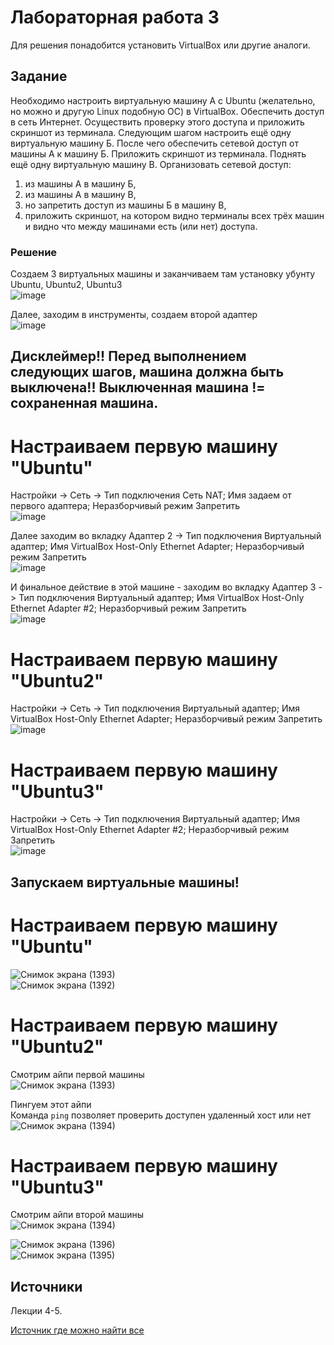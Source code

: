 # Лабораторная работа 3

Для решения понадобится установить VirtualBox или другие аналоги.

## Задание

Необходимо настроить виртуальную машину А с Ubuntu (желательно, но можно и другую Linux подобную ОС) в VirtualBox.
Обеспечить доступ в сеть Интернет. Осуществить проверку этого доступа и приложить скриншот из терминала.
Следующим шагом настроить ещё одну виртуальную машину Б.
После чего обеспечить сетевой доступ от машины А к машину Б. Приложить скриншот из терминала.
Поднять ещё одну виртуальную машину В. Организовать сетевой доступ:

1. из машины А в машину Б,
2. из машины А в машину В,
3. но запретить доступ из машины Б в машину В,
4. приложить скриншот, на котором видно терминалы всех трёх машин и видно что между машинами есть (или нет) доступа.

### Решение

Создаем 3 виртуальных машины и заканчиваем там установку убунту  
Ubuntu, Ubuntu2, Ubuntu3  
![image](https://github.com/user-attachments/assets/6ec0b62e-2a1e-4aa6-93d5-d7b02f6590b7)  

Далее, заходим в инструменты, создаем второй адаптер  
![image](https://github.com/user-attachments/assets/36bd00f1-58b6-49c9-a616-a0c36902172e)  

## Дисклеймер!! Перед выполнением следующих шагов, машина должна быть выключена!! Выключенная машина != сохраненная машина.  

# Настраиваем первую машину "Ubuntu"  
Настройки -> Сеть -> Тип подключения Сеть NAT; Имя задаем от первого адаптера; Неразборчивый режим Запретить  
![image](https://github.com/user-attachments/assets/e1681dad-5d20-4d5a-92c9-c20d16b1e25f)  

Далее заходим во вкладку Адаптер 2 -> Тип подключения Виртуальный адаптер; Имя VirtualBox Host-Only Ethernet Adapter; Неразборчивый режим Запретить  
![image](https://github.com/user-attachments/assets/e636894f-8bc0-41ae-a8df-40be0522cd0e)  

И финальное действие в этой машине - заходим во вкладку Адаптер 3 -> Тип подключения Виртуальный адаптер; Имя VirtualBox Host-Only Ethernet Adapter #2; Неразборчивый режим Запретить  
![image](https://github.com/user-attachments/assets/e934c16e-e30e-4615-9a3e-abcc4724f31a)  


# Настраиваем первую машину "Ubuntu2"  
Настройки -> Сеть -> Тип подключения Виртуальный адаптер; Имя VirtualBox Host-Only Ethernet Adapter; Неразборчивый режим Запретить  
![image](https://github.com/user-attachments/assets/a4dfe7f8-a3e6-4f08-aa26-7c1539ea50ea)  

# Настраиваем первую машину "Ubuntu3"  
Настройки -> Сеть -> Тип подключения Виртуальный адаптер; Имя VirtualBox Host-Only Ethernet Adapter #2; Неразборчивый режим Запретить  
![image](https://github.com/user-attachments/assets/fdf7e69d-5535-4b0e-b72f-993b7497ce3d)  

## Запускаем виртуальные машины!  
# Настраиваем первую машину "Ubuntu"  
![Снимок экрана (1393)](https://github.com/user-attachments/assets/a2271d36-b526-4d40-9801-db8112acc4a2)  
![Снимок экрана (1392)](https://github.com/user-attachments/assets/f82813fc-125b-402b-bfe5-e44a407bf616)  

# Настраиваем первую машину "Ubuntu2"  
Смотрим айпи первой машины  
![Снимок экрана (1393)](https://github.com/user-attachments/assets/5392bb38-fc52-48d6-9ba0-d9e69aed8839)  

Пингуем этот айпи  
Команда `ping` позволяет проверить доступен удаленный хост или нет  
![Снимок экрана (1394)](https://github.com/user-attachments/assets/4bb0ec5e-c7a6-4ab8-9af2-38efa90ba566)  



# Настраиваем первую машину "Ubuntu3"  
Смотрим айпи второй машины  
![Снимок экрана (1394)](https://github.com/user-attachments/assets/a43501a0-d033-49f1-b73d-6f5493e1524c)  

![Снимок экрана (1396)](https://github.com/user-attachments/assets/2a5cdb9e-d537-4a73-bece-01847f5c311a)  
![Снимок экрана (1395)](https://github.com/user-attachments/assets/137ef6e8-b792-4eb6-a1d0-9403ce8c8a4d)  



## Источники

Лекции 4-5.

[Источник где можно найти все](https://google.com)
